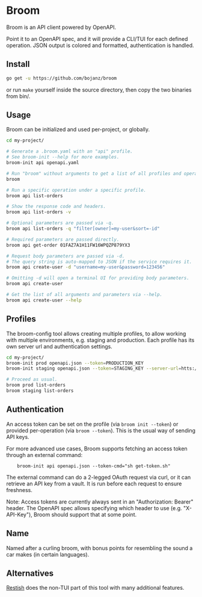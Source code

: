 # Broom

Broom is an API client powered by OpenAPI.

Point it to an OpenAPI spec, and it will provide a CLI/TUI for each defined operation.
JSON output is colored and formatted, authentication is handled.

## Install

```bash
go get -u https://github.com/bojanz/broom
```
or run `make` yourself inside the source directory, then copy the two binaries from bin/.

## Usage

Broom can be initialized and used per-project, or globally.

```bash
cd my-project/

# Generate a .broom.yaml with an "api" profile.
# See broom-init --help for more examples.
broom-init api openapi.yaml

# Run "broom" without arguments to get a list of all profiles and operations.
broom

# Run a specific operation under a specific profile.
broom api list-orders

# Show the response code and headers.
broom api list-orders -v

# Optional parameters are passed via -q.
broom api list-orders -q "filter[owner]=my-user&sort=-id"

# Required parameters are passed directly.
broom api get-order 01FAZ7A1H11FW16WPQZP879YX3

# Request body parameters are passed via -d.
# The query string is auto-mapped to JSON if the service requires it.
broom api create-user -d "username=my-user&password=123456"

# Omitting -d will open a terminal UI for providing body parameters.
broom api create-user

# Get the list of all arguments and parameters via --help.
broom api create-user --help
```

## Profiles

The broom-config tool allows creating multiple profiles, to allow
working with multiple environments, e.g. staging and production.
Each profile has its own server url and authentication settings.

```bash
cd my-project/
broom-init prod openapi.json --token=PRODUCTION_KEY
broom-init staging openapi.json --token=STAGING_KEY --server-url=htts://staging.my-api.io

# Proceed as usual.
broom prod list-orders
broom staging list-orders
```

## Authentication

An access token can be set on the profile (via `broom init --token`) or provided per-operation (via `broom --token`).
This is the usual way of sending API keys.

For more advanced use cases, Broom supports fetching an access token through an external command:
```
    broom-init api openapi.json --token-cmd="sh get-token.sh"
```

The external command can do a 2-legged OAuth request via curl, or it can retrieve an API key from a vault.
It is run before each request to ensure freshness.

Note: Access tokens are currently always sent in an "Authorization: Bearer" header. The OpenAPI spec allows
specifying which header to use (e.g. "X-API-Key"), Broom should support that at some point.

## Name

Named after a curling broom, with bonus points for resembling the sound a car makes (in certain languages).

## Alternatives

[Restish](https://rest.sh) does the non-TUI part of this tool with many additional features.
